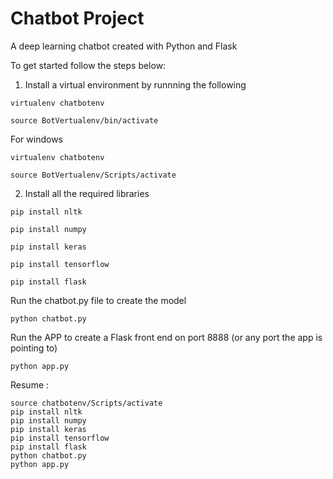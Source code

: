 # Chatbot Project
A deep learning chatbot created with Python and Flask

To get started follow the steps below:

1. Install a virtual environment by runnning the following
```
virtualenv chatbotenv

source BotVertualenv/bin/activate
```
For windows
```
virtualenv chatbotenv

source BotVertualenv/Scripts/activate
```

2. Install all the required libraries 
```
pip install nltk
```
```
pip install numpy
```
```
pip install keras
```
```
pip install tensorflow
```
```
pip install flask
```

Run the chatbot.py file to create the model
```
python chatbot.py
```

Run the APP to create a Flask front end on port 8888 (or any port the app is pointing to)
```
python app.py
```


Resume :

```
source chatbotenv/Scripts/activate
pip install nltk
pip install numpy
pip install keras
pip install tensorflow
pip install flask
python chatbot.py
python app.py
```


